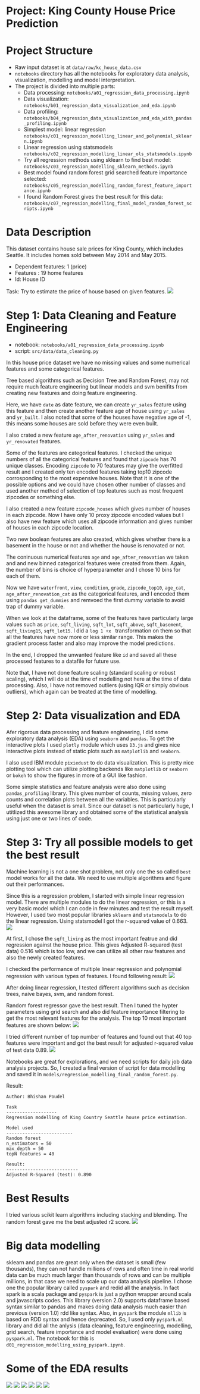 # Project: King County House Price Prediction

# Project Structure
- Raw input dataset is at `data/raw/kc_house_data.csv`
- `notebooks` directory has all the notebooks for exploratory data analysis,
   visualization, modelling and model interpretation.
- The project is divided into multiple parts:
  + Data processing: `notebooks/a01_regression_data_processing.ipynb`
  + Data visualization: `notebooks/b01_regression_data_visualization_and_eda.ipynb`
  + Data profiling: `notebooks/b04_regression_data_visualization_and_eda_with_pandas_profiling.ipynb`
  + Simplest model: linear regression `notebooks/c01_regression_modelling_linear_and_polynomial_sklearn.ipynb`
  + Linear regression using statsmodels `notebooks/c02_regression_modelling_linear_ols_statsmodels.ipynb`
  + Try all regression methods using sklearn to find best model: `notebooks/c03_regression_modelling_sklearn_methods.ipynb`
  + Best model found random forest grid searched feature importance selected: `notebooks/c05_regression_modelling_random_forest_feature_importance.ipynb`
  + I found Random Forest gives the best result for this data: `notebooks/c07_regression_modelling_final_model_random_forest_scripts.ipynb`


# Data Description

This dataset contains house sale prices for King County, which includes Seattle.
It includes homes sold between May 2014 and May 2015.

- Dependent features: 1 (price)
- Features : 19 home features
- Id:  House ID

Task: Try to estimate the price of house based on given features.
![](../data/raw/data_description.png)

# Step 1: Data Cleaning and Feature Engineering
- notebook:  `notebooks/a01_regression_data_processing.ipynb`
- script:  `src/data/data_cleaning.py`

In this house price dataset we have no missing values and some numerical features and
some categorical features.

Tree based algorithms such as Decision Tree and Random Forest, may not require
much feature engineering but linear models and svm benifits from creating new features
and doing feature engineering.

Here, we have `date` as date feature, we can create `yr_sales` feature using
this feature and then create another feature age of house using `yr_sales` 
and `yr_built`. I also noted that some of the houses have negative age of -1,
this means some houses are sold before they were even built.

I also crated a new feature `age_after_renovation` using `yr_sales` and
`yr_renovated` features.

Some of the features are categorical features. I checked the unique numbers of
all the categorical features and found that `zipcode` has 70 unique classes.
Encoding `zipcode` to 70 features may give the overfitted result and I created only
ten encoded features taking top10 zipcode corrosponding to the most expensive houses.
Note that it is one of the possible options and we could have chosen other number of
classes and used another method of selection of top features such as most frequent zipcodes or something else.

I also created a new feature `zipcode_houses` which gives number of houses in each
zipcode. Now I have only 10 proxy zipcode encoded values but I also have new feature
which uses all zipcode information and gives number of houses in each zipcode location.

Two new boolean features are also created, which gives whether there is a basement in the house or not and whether the house is renovated or not.

The coninuous numerical features `age` and `age_after_renovation` we taken and
and new binned categorical features were created from them. Again, the number of 
bins is choice of hyperparameter and I chose 10 bins for each of them.

Now we have `waterfront`, `view`, `condition`, `grade`,  `zipcode_top10`,
`age_cat`, `age_after_renovation_cat` as the categorical features, and I encoded
them using `pandas get_dummies` and remvoed the first dummy variable to avoid
trap of dummy variable.


When we look at the dataframe, some of the features have particularly large
values such as `price`, `sqft_living`, `sqft_lot`, `sqft_above`,
`sqft_basement`, `sqft_living15`, `sqft_lot15`. I did a `log 1 +x ` transformation
on them so that all the features have now more or less similar range. This makes
the gradient process faster and also may improve the model predictions.

In the end, I dropped the unwanted feature like `id` and saved all these
processed features to a datafile for future use.

Note that, I have not done feature scaling (standard scaling or robust scaling),
which I will do at the time of modelling not here at the time of data processing.
Also, I have not removed outliers (using IQR or simply obvious outliers), which
again can be treated at the time of modelling.

# Step 2: Data visualization and EDA
Afer rigorous data processing and feature engineering, I did some
 exploratory data analysis (EDA) using `seaborn` and `pandas`. To get the interactive
 plots I used `plotly` module which uses `D3.js` and gives nice interactive plots
 instead of static plots such as `matplotlib` and `seaborn`.

 I also used IBM module `pixiedust` to do data visualization. This is pretty nice
 plotting tool which can utilize plotting backends like `matplotlib` or `seaborn`
 or `bokeh` to show the figures in more of a GUI like fashion.

 Some simple statistics and feature analysis were also done using `pandas_profiling`
 library. This gives number of counts, missing values, zero counts and correlation
 plots between all the variables. This is particularly useful when the dataset is small.
 Since our dataset is not particularly huge, I utitlized this awesome library and obtained some of the statistical analysis using just one or two lines of code.

# Step 3: Try all possible models to get the best result
Machine learning is not a one shot problem, not only one the so called `best`
model works for all the data. We need to use multiple algorithms and figure out
their performances.

Since this is a regression problem, I started with simple linear regression model.
There are multiple modules to do the linear regression, or this is a very basic
model which I can code in few minutes and test the result myself. However, I used
two most popular libraries `sklearn` and `statsmodels` to do the linear regression.
Using statsmodel I got the r-squared value of 0.663.
![](images/statsmodels_summary_example.png)

At first, I chose the `sqft_living` as the most important featrue and did regression
against the house price. This gives Adjusted R-squared (test data) 0.516 which is too low,
and we can utilize all other raw features and also the newly created features.

I checked the performance of multiple linear regression and polynomial regression with 
various types of features. I found following result:
![](images/linear_regression_results.png)

After doing linear regression, I tested different algorithms such as decision trees,
naive bayes, svm, and random forest.

Random forest regressor gave the best result. Then I tuned the hypter parameters
using grid search and also did feature importance filtering to get the most
relevant features for the analysis. The top 10 most important features are shown
below:
![](images/top10_feature_importance_random_forest.png)


 I tried different number of top number of features and  found out that  40 top features were important and got the best result for adjusted r-squared value of test data 0.89.
![](images/zz_random_forest_models_results.png)

Notebooks are great for explorations, and we need scripts for daily job data
analysis projects. So, I created a final version of script for data modelling and 
saved it in `models/regression_modelling_final_random_forest.py`.

Result:
```
Author: Bhishan Poudel

Task
-------------------
Regression modelling of King Country Seattle house price estimation.

Model used
-------------------------
Random forest 
n_estimators = 50
max_depth = 50
topN features = 40

Result:
---------------------------
Adjusted R-Squared (test): 0.890
```

# Best Results
I tried various scikit learn algorithms including stacking and blending. The random forest gave me the best adjusted r2 score.
![](images/stacking_blending.png)

# Big data modelling
sklearn and pandas are great only when the dataset is small (few thousands), they
can not handle millions of rows and often time in real world data can be much much
larger than thousands of rows and can be multiple millions, in that case we need to
scale up our data analysis pipeline. I chose one the popular library called `pyspark`
and redid all the analysis. In fact spark is a scala package and `pyspark` is just
a python wrapper around scala and javascripts codes. This library (version 2.0) supports
dataframe based syntax similar to pandas and makes doing data analysis much easier than
previous (version 1.0) rdd like syntax. Also, in `pyspark` the module `mllib` is
based on RDD syntax and hence deprecated. So, I used only `pyspark.ml` library and 
did all the anlysis (data cleaning, feature engineering, modelling, grid search,
 feature importance and model evaluation) were done using `pyspark.ml`. The notebook for this is `d01_regression_modelling_using_pyspark.ipynb`.

 # Some of the EDA results
![](images/correlation_matrix.png)
![](images/correlation_matrix2.png)
![](images/sns_heatmap.png)
![](images/some_histograms.png)
![](images/bedroom_bathrooms_waterfron_view.png)
![](images/bedroom_counts.png)
